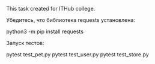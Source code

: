 This task created for ITHub college.

Убедитесь, что библиотека requests установлена:

python3 -m pip install requests

Запуск тестов:

pytest test_pet.py
pytest test_user.py
pytest test_store.py